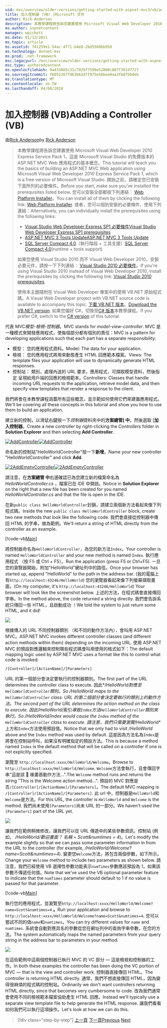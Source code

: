 ```yaml
---
uid: mvc/overview/older-versions/getting-started-with-aspnet-mvc3/vb/adding-a-controller
title: 加入控制器 (VB) |Microsoft 文件
author: Rick-Anderson
description: 本教學課程將告訴您建置使用 Microsoft Visual Web Developer 2010 Express Service Pack 1，也就是 ASP.NET MVC Web 應用程式的基本概念...
ms.author: aspnetcontent
manager: wpickett
ms.date: 01/12/2011
ms.topic: article
ms.assetid: 741259e1-54ac-4f71-b4e8-2bd5560bb950
ms.technology: dotnet-mvc
ms.prod: .net-framework
msc.legacyurl: /mvc/overview/older-versions/getting-started-with-aspnet-mvc3/vb/adding-a-controller
msc.type: authoredcontent
ms.openlocfilehash: 9a433083c31c7929f7599e52800c887f301d7727
ms.sourcegitcommit: f8852267f463b62d7f975e56bea9aa3f68fbbdeb
ms.translationtype: MT
ms.contentlocale: zh-TW
ms.lasthandoff: 04/06/2018
---
```

<a name="adding-a-controller-vb"></a><span data-ttu-id="dae66-103">加入控制器 (VB)</span><span class="sxs-lookup"><span data-stu-id="dae66-103">Adding a Controller (VB)</span></span>
====================
<span data-ttu-id="dae66-104">由[Rick Anderson](https://github.com/Rick-Anderson)</span><span class="sxs-lookup"><span data-stu-id="dae66-104">by [Rick Anderson](https://github.com/Rick-Anderson)</span></span>

> <span data-ttu-id="dae66-105">本教學課程將告訴您建置使用 Microsoft Visual Web Developer 2010 Express Service Pack 1，這是 Microsoft Visual Studio 的免費版本的 ASP.NET MVC Web 應用程式的基本概念。</span><span class="sxs-lookup"><span data-stu-id="dae66-105">This tutorial will teach you the basics of building an ASP.NET MVC Web application using Microsoft Visual Web Developer 2010 Express Service Pack 1, which is a free version of Microsoft Visual Studio.</span></span> <span data-ttu-id="dae66-106">開始之前，請確定您已安裝下面所列的必要條件。</span><span class="sxs-lookup"><span data-stu-id="dae66-106">Before you start, make sure you've installed the prerequisites listed below.</span></span> <span data-ttu-id="dae66-107">您可以安裝全部都按下列連結： [Web Platform Installer](https://www.microsoft.com/web/gallery/install.aspx?appid=VWD2010SP1Pack)。</span><span class="sxs-lookup"><span data-stu-id="dae66-107">You can install all of them by clicking the following link: [Web Platform Installer](https://www.microsoft.com/web/gallery/install.aspx?appid=VWD2010SP1Pack).</span></span> <span data-ttu-id="dae66-108">或者，您可以個別安裝的必要條件，使用下列連結：</span><span class="sxs-lookup"><span data-stu-id="dae66-108">Alternatively, you can individually install the prerequisites using the following links:</span></span>
> 
> - [<span data-ttu-id="dae66-109">Visual Studio Web Developer Express SP1 必要條件</span><span class="sxs-lookup"><span data-stu-id="dae66-109">Visual Studio Web Developer Express SP1 prerequisites</span></span>](https://www.microsoft.com/web/gallery/install.aspx?appid=VWD2010SP1Pack)
> - [<span data-ttu-id="dae66-110">ASP.NET MVC 3 Tools Update</span><span class="sxs-lookup"><span data-stu-id="dae66-110">ASP.NET MVC 3 Tools Update</span></span>](https://www.microsoft.com/web/gallery/install.aspx?appsxml=&amp;appid=MVC3)
> - <span data-ttu-id="dae66-111">[SQL Server Compact 4.0](https://www.microsoft.com/web/gallery/install.aspx?appid=SQLCE;SQLCEVSTools_4_0)（執行階段 + 工具支援）</span><span class="sxs-lookup"><span data-stu-id="dae66-111">[SQL Server Compact 4.0](https://www.microsoft.com/web/gallery/install.aspx?appid=SQLCE;SQLCEVSTools_4_0)(runtime + tools support)</span></span>
> 
> <span data-ttu-id="dae66-112">如果您使用 Visual Studio 2010 而不 Visual Web Developer 2010，安裝必要元件，請按一下下列連結： [Visual Studio 2010 必要條件](https://www.microsoft.com/web/gallery/install.aspx?appsxml=&amp;appid=VS2010SP1Pack)。</span><span class="sxs-lookup"><span data-stu-id="dae66-112">If you're using Visual Studio 2010 instead of Visual Web Developer 2010, install the prerequisites by clicking the following link: [Visual Studio 2010 prerequisites](https://www.microsoft.com/web/gallery/install.aspx?appsxml=&amp;appid=VS2010SP1Pack).</span></span>
> 
> <span data-ttu-id="dae66-113">使用本主題隨附在 Visual Web Developer 專案中的使用 VB.NET 原始程式碼。</span><span class="sxs-lookup"><span data-stu-id="dae66-113">A Visual Web Developer project with VB.NET source code is available to accompany this topic.</span></span> <span data-ttu-id="dae66-114">[下載 VB.NET 版本](https://code.msdn.microsoft.com/Introduction-to-MVC-3-10d1b098)。</span><span class="sxs-lookup"><span data-stu-id="dae66-114">[Download the VB.NET version](https://code.msdn.microsoft.com/Introduction-to-MVC-3-10d1b098).</span></span> <span data-ttu-id="dae66-115">如果您偏好 C#，切換至[C# 版本](../cs/adding-a-controller.md)本教學課程。</span><span class="sxs-lookup"><span data-stu-id="dae66-115">If you prefer C#, switch to the [C# version](../cs/adding-a-controller.md) of this tutorial.</span></span>


<span data-ttu-id="dae66-116">代表 MVC*模型-檢視-控制器*。</span><span class="sxs-lookup"><span data-stu-id="dae66-116">MVC stands for *model-view-controller*.</span></span> <span data-ttu-id="dae66-117">MVC 是一種模式來開發應用程式，使每個部分都有個別的責任：</span><span class="sxs-lookup"><span data-stu-id="dae66-117">MVC is a pattern for developing applications such that each part has a separate responsibility:</span></span>

- <span data-ttu-id="dae66-118">模型： 您的應用程式資料。</span><span class="sxs-lookup"><span data-stu-id="dae66-118">Model: The data for your application.</span></span>
- <span data-ttu-id="dae66-119">檢視： 您的應用程式將用來動態產生 HTML 回應範本檔案。</span><span class="sxs-lookup"><span data-stu-id="dae66-119">Views: The template files your application will use to dynamically generate HTML responses.</span></span>
- <span data-ttu-id="dae66-120">控制站： 類別，處理內送的 URL 要求，應用程式，可擷取模型資料，然後指定 呈現給用戶端的回應的檢視範本。</span><span class="sxs-lookup"><span data-stu-id="dae66-120">Controllers: Classes that handle incoming URL requests to the application, retrieve model data, and then specify view templates that render a response to the client.</span></span>

<span data-ttu-id="dae66-121">我們將會在本教學課程涵蓋所有這些概念，並示範如何使用它們來建置應用程式。</span><span class="sxs-lookup"><span data-stu-id="dae66-121">We'll be covering all these concepts in this tutorial and show you how to use them to build an application.</span></span>

<span data-ttu-id="dae66-122">建立新的控制，以滑鼠右鍵按一下*控制器*資料夾中的**方案總管] 中**，然後選取 [**加入控制器**。</span><span class="sxs-lookup"><span data-stu-id="dae66-122">Create a new controller by right-clicking the *Controllers* folder in **Solution Explorer** and then selecting **Add Controller**.</span></span>

<span data-ttu-id="dae66-123">[![AddController](adding-a-controller/_static/image2.png "AddController")](adding-a-controller/_static/image1.png)</span><span class="sxs-lookup"><span data-stu-id="dae66-123">[![AddController](adding-a-controller/_static/image2.png "AddController")](adding-a-controller/_static/image1.png)</span></span>

<span data-ttu-id="dae66-124">命名新的控制站&quot;HelloWorldController&quot;按一下**新增**。</span><span class="sxs-lookup"><span data-stu-id="dae66-124">Name your new controller &quot;HelloWorldController&quot; and click **Add**.</span></span>

<span data-ttu-id="dae66-125">[![2AddEmptyController](adding-a-controller/_static/image4.png "2AddEmptyController")](adding-a-controller/_static/image3.png)</span><span class="sxs-lookup"><span data-stu-id="dae66-125">[![2AddEmptyController](adding-a-controller/_static/image4.png "2AddEmptyController")](adding-a-controller/_static/image3.png)</span></span>

<span data-ttu-id="dae66-126">請注意，在**方案總管 中**右邊確認已為您建立新的檔案命名為*HelloWorldController.cs* ，檔案已在 IDE 中開啟。</span><span class="sxs-lookup"><span data-stu-id="dae66-126">Notice in **Solution Explorer** on the right that a new file has been created for you named *HelloWorldController.cs* and that the file is open in the IDE.</span></span>

<span data-ttu-id="dae66-127">在新`public class HelloWorldController`封鎖，請建立兩個新方法看起來像下列程式碼。</span><span class="sxs-lookup"><span data-stu-id="dae66-127">Inside the new `public class HelloWorldController` block, create two new methods that look like the following code.</span></span> <span data-ttu-id="dae66-128">我們會直接從控制器中傳回 HTML 的字串，做為範例。</span><span class="sxs-lookup"><span data-stu-id="dae66-128">We'll return a string of HTML directly from the controller as an example.</span></span>

[!code-vb[Main](adding-a-controller/samples/sample1.vb)]

<span data-ttu-id="dae66-129">將控制器命名為`HelloWorldController`，為您的新方法`Index`。</span><span class="sxs-lookup"><span data-stu-id="dae66-129">Your controller is named `HelloWorldController` and your new method is named `Index`.</span></span> <span data-ttu-id="dae66-130">執行應用程式 （按 F5 或 Ctrl + F5）。</span><span class="sxs-lookup"><span data-stu-id="dae66-130">Run the application (press F5 or Ctrl+F5).</span></span> <span data-ttu-id="dae66-131">一旦您的瀏覽器開始，附加&quot;HelloWorld&quot;網址列中的路徑。</span><span class="sxs-lookup"><span data-stu-id="dae66-131">Once your browser has started up, append &quot;HelloWorld&quot; to the path in the address bar.</span></span> <span data-ttu-id="dae66-132">(我的電腦上有`http://localhost:43246/HelloWorld`) 您的瀏覽器看起來像下列螢幕擷取畫面。</span><span class="sxs-lookup"><span data-stu-id="dae66-132">(On my computer, it's `http://localhost:43246/HelloWorld`) Your browser will look like the screenshot below.</span></span> <span data-ttu-id="dae66-133">上述的方法，在程式碼會直接傳回字串。</span><span class="sxs-lookup"><span data-stu-id="dae66-133">In the method above, the code returned a string directly.</span></span> <span data-ttu-id="dae66-134">我們會告訴系統只傳回一些 HTML，且啟動成功 ！</span><span class="sxs-lookup"><span data-stu-id="dae66-134">We told the system to just return some HTML, and it did!</span></span>

![](adding-a-controller/_static/image5.png)

<span data-ttu-id="dae66-135">根據傳入的 URL 不同控制器類別 （和不同的動作方法內），會叫用 ASP.NET MVC。</span><span class="sxs-lookup"><span data-stu-id="dae66-135">ASP.NET MVC invokes different controller classes (and different action methods within them) depending on the incoming URL.</span></span> <span data-ttu-id="dae66-136">使用 ASP.NET MVC 的預設對應邏輯來控制哪些程式碼會叫用使用的格式如下：</span><span class="sxs-lookup"><span data-stu-id="dae66-136">The default mapping logic used by ASP.NET MVC uses a format like this to control what code is invoked:</span></span>

`/[Controller]/[ActionName]/[Parameters]`

<span data-ttu-id="dae66-137">URL 的第一個部分會決定要執行的控制器類別。</span><span class="sxs-lookup"><span data-stu-id="dae66-137">The first part of the URL determines the controller class to execute.</span></span> <span data-ttu-id="dae66-138">因此*/HelloWorld*對應至`HelloWorldController`類別。</span><span class="sxs-lookup"><span data-stu-id="dae66-138">So */HelloWorld* maps to the `HelloWorldController` class.</span></span> <span data-ttu-id="dae66-139">URL 的第二個部分會決定要執行的類別上的動作方法。</span><span class="sxs-lookup"><span data-stu-id="dae66-139">The second part of the URL determines the action method on the class to execute.</span></span> <span data-ttu-id="dae66-140">因此*/HelloWorld/索引*導致`Index`方法`HelloWorldController`類別來執行。</span><span class="sxs-lookup"><span data-stu-id="dae66-140">So */HelloWorld/Index* would cause the `Index` method of the `HelloWorldController` class to execute.</span></span> <span data-ttu-id="dae66-141">請注意，我們只需要瀏覽*/HelloWorld*上方和`Index`方法使用預設值。</span><span class="sxs-lookup"><span data-stu-id="dae66-141">Notice that we only had to visit */HelloWorld* above and the `Index` method was used by default.</span></span> <span data-ttu-id="dae66-142">這是因為方法名為`Index`是將會在控制站呼叫，如果沒有明確指定的預設方法。</span><span class="sxs-lookup"><span data-stu-id="dae66-142">This is because a method named `Index` is the default method that will be called on a controller if one is not explicitly specified.</span></span>

<span data-ttu-id="dae66-143">瀏覽至 `http://localhost:xxxx/HelloWorld/Welcome`。</span><span class="sxs-lookup"><span data-stu-id="dae66-143">Browse to `http://localhost:xxxx/HelloWorld/Welcome`.</span></span> <span data-ttu-id="dae66-144">`Welcome`方法會執行，且會傳回字串&quot;這是該  褖畫惎動作方法...&quot;.</span><span class="sxs-lookup"><span data-stu-id="dae66-144">The `Welcome` method runs and returns the string &quot;This is the Welcome action method...&quot;.</span></span> <span data-ttu-id="dae66-145">預設的 MVC 對應是否`/[Controller]/[ActionName]/[Parameters]`。</span><span class="sxs-lookup"><span data-stu-id="dae66-145">The default MVC mapping is `/[Controller]/[ActionName]/[Parameters]`.</span></span> <span data-ttu-id="dae66-146">此 url 中，控制器是`HelloWorld`和`Welcome`是方法。</span><span class="sxs-lookup"><span data-stu-id="dae66-146">For this URL, the controller is `HelloWorld` and `Welcome` is the method.</span></span> <span data-ttu-id="dae66-147">我們尚未使用`[Parameters]`尚未 URL 的一部分。</span><span class="sxs-lookup"><span data-stu-id="dae66-147">We haven't used the `[Parameters]` part of the URL yet.</span></span>

![](adding-a-controller/_static/image6.png)

<span data-ttu-id="dae66-148">讓我們在範例稍微修改，讓我們可以從 URL 傳遞中的某些參數資訊，控制站 (例如， */HelloWorld/歡迎畫面？ 名稱 = Scott&amp;numtimes = 4*)。</span><span class="sxs-lookup"><span data-stu-id="dae66-148">Let's modify the example slightly so that we can pass some parameter information in from the URL to the controller (for example, */HelloWorld/Welcome?name=Scott&amp;numtimes=4*).</span></span> <span data-ttu-id="dae66-149">變更您`Welcome`方法，將包含兩個參數，如下所示。</span><span class="sxs-lookup"><span data-stu-id="dae66-149">Change your `Welcome` method to include two parameters as shown below.</span></span> <span data-ttu-id="dae66-150">請注意，我們已經使用 VB 選擇性參數功能表示`numTimes`參數應該預設為 1，如果該參數不傳遞任何值。</span><span class="sxs-lookup"><span data-stu-id="dae66-150">Note that we've used the VB optional parameter feature to indicate that the `numTimes` parameter should default to 1 if no value is passed for that parameter.</span></span>

[!code-vb[Main](adding-a-controller/samples/sample2.vb)]

<span data-ttu-id="dae66-151">執行您的應用程式，並瀏覽至`http://localhost:xxxx/HelloWorld/Welcome?name=Scott&numtimes=4` **。**</span><span class="sxs-lookup"><span data-stu-id="dae66-151">Run your application and browse to `http://localhost:xxxx/HelloWorld/Welcome?name=Scott&numtimes=4`**.**</span></span> <span data-ttu-id="dae66-152">您可以嘗試不同的值`name`和`numtimes`。</span><span class="sxs-lookup"><span data-stu-id="dae66-152">You can try different values for `name` and `numtimes`.</span></span> <span data-ttu-id="dae66-153">系統會自動對應具名的參數從您在網址列中的查詢字串參數，在您的方法。</span><span class="sxs-lookup"><span data-stu-id="dae66-153">The system automatically maps the named parameters from your query string in the address bar to parameters in your method.</span></span>

![](adding-a-controller/_static/image7.png)

<span data-ttu-id="dae66-154">在這些範例中這兩個控制器已執行 MVC 的 VC 部分 — 這是檢視和控制器的工作。</span><span class="sxs-lookup"><span data-stu-id="dae66-154">In both these examples the controller has been doing the VC portion of MVC — that is the view and controller work.</span></span> <span data-ttu-id="dae66-155">控制器直接傳回 HTML。</span><span class="sxs-lookup"><span data-stu-id="dae66-155">The controller is returning HTML directly.</span></span> <span data-ttu-id="dae66-156">通常，我們不想直接傳回 HTML，因為變得很麻煩的程式碼的控制站。</span><span class="sxs-lookup"><span data-stu-id="dae66-156">Ordinarily we don't want controllers returning HTML directly, since that becomes very cumbersome to code.</span></span> <span data-ttu-id="dae66-157">改為我們通常會使用不同的檢視範本檔案協助產生 HTML 回應。</span><span class="sxs-lookup"><span data-stu-id="dae66-157">Instead we'll typically use a separate view template file to help generate the HTML response.</span></span> <span data-ttu-id="dae66-158">讓我們看看如何我們可以執行這項操作。</span><span class="sxs-lookup"><span data-stu-id="dae66-158">Let's look at how we can do this.</span></span>

> [!div class="step-by-step"]
> <span data-ttu-id="dae66-159">[上一頁](intro-to-aspnet-mvc-3.md)
> [下一頁](adding-a-view.md)</span><span class="sxs-lookup"><span data-stu-id="dae66-159">[Previous](intro-to-aspnet-mvc-3.md)
[Next](adding-a-view.md)</span></span>
